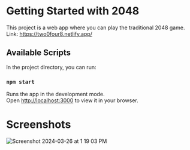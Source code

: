 # Getting Started with 2048

This project is a web app where you can play the traditional 2048 game.
Link: https://two0four8.netlify.app/

## Available Scripts

In the project directory, you can run:

### `npm start`

Runs the app in the development mode.\
Open [http://localhost:3000](http://localhost:3000) to view it in your browser.

# Screenshots

![Screenshot 2024-03-26 at 1 19 03 PM](https://github.com/Abhiiitkgp1001/2048/assets/57311851/c56fc58e-0c8b-424a-90fe-853331633747)
